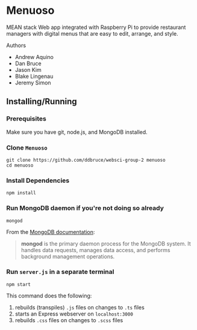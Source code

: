 # Menuoso

MEAN stack Web app integrated with Raspberry Pi to provide restaurant managers with digital menus that are easy to edit, arrange, and style.

Authors
- Andrew Aquino
- Dan Bruce
- Jason Kim
- Blake Lingenau
- Jeremy Simon

## Installing/Running

### Prerequisites

Make sure you have git, node.js, and MongoDB installed.

### Clone `Menuoso`

```shell
git clone https://github.com/ddbruce/websci-group-2 menuoso
cd menuoso
```

### Install Dependencies

```shell
npm install
```

### Run MongoDB daemon if you're not doing so already

```shell
mongod
```

From the [MongoDB documentation](https://docs.mongodb.com/manual/reference/program/mongod/#bin.mongod):

>**mongod** is the primary daemon process for the MongoDB system. It handles data requests, manages data access, and performs background management operations.

### Run `server.js` in a separate terminal

```shell
npm start
```

This command does the following:

1. rebuilds (transpiles) `.js` files on changes to `.ts` files
2. starts an Express webserver on `localhost:3000`
3. rebuilds `.css` files on changes to `.scss` files
